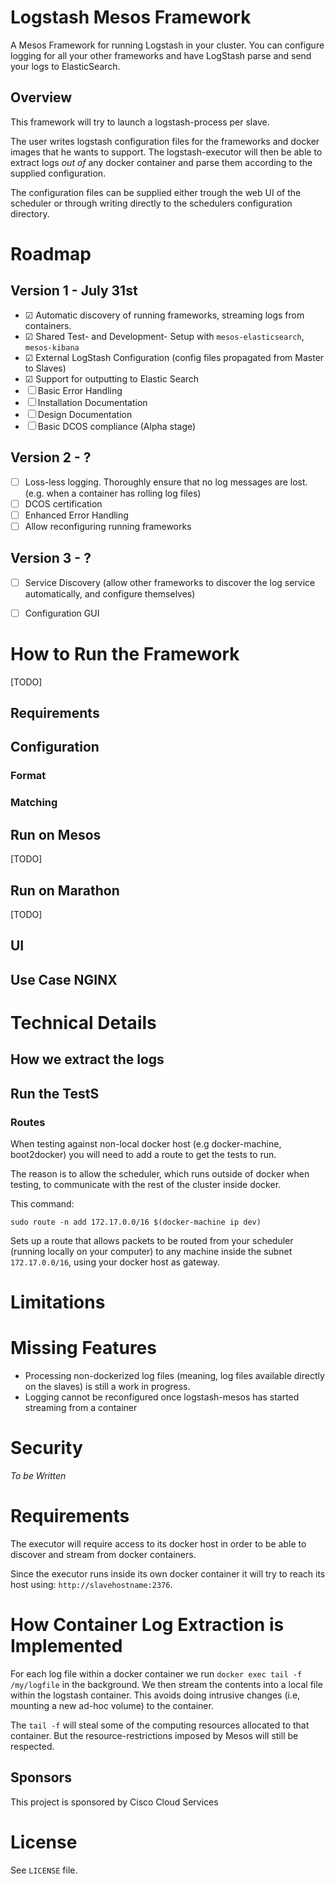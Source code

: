 # Logstash Mesos Framework

A Mesos Framework for running Logstash in your cluster. You can configure logging for all your
other frameworks and have LogStash parse and send your logs to ElasticSearch.

## Overview

This framework will try to launch a logstash-process per slave.

The user writes logstash configuration files for the frameworks and docker images that he wants to support.
The logstash-executor will then be able to extract logs *out of* any docker container and parse
them according to the supplied configuration.

The configuration files can be supplied either trough the web UI of the scheduler or through writing
directly to the schedulers configuration directory.


# Roadmap

## Version 1 - July 31st

- ☑ Automatic discovery of running frameworks, streaming logs from containers.
- ☑ Shared Test- and Development- Setup with `mesos-elasticsearch`, `mesos-kibana`
- ☑ External LogStash Configuration (config files propagated from Master to Slaves)
- ☑ Support for outputting to Elastic Search
- ☐ Basic Error Handling
- ☐ Installation Documentation
- ☐ Design Documentation
- ☐ Basic DCOS compliance (Alpha stage)

## Version 2 - ?

- ☐ Loss-less logging. Thoroughly ensure that no log messages are lost. (e.g. when a container has rolling log files)
- ☐ DCOS certification
- ☐ Enhanced Error Handling
- ☐ Allow reconfiguring running frameworks

## Version 3 - ?

- ☐ Service Discovery (allow other frameworks to discover the log service automatically, and configure themselves)

- ☐ Configuration GUI

# How to Run the Framework

[TODO] 

## Requirements

## Configuration

### Format
### Matching

## Run on Mesos

[TODO]

## Run on Marathon

[TODO]

## UI

## Use Case NGINX

# Technical Details

## How we extract the logs

## Run the TestS

### Routes
When testing against non-local docker host (e.g docker-machine, boot2docker) you will need to add a route
to get the tests to run.

The reason is to allow the scheduler, which runs outside of docker when testing, to
communicate with the rest of the cluster inside docker.

This command:
```
sudo route -n add 172.17.0.0/16 $(docker-machine ip dev)
```
Sets up a route that allows packets to be routed from your scheduler (running locally on your
computer) to any machine inside the subnet `172.17.0.0/16`, using your docker host as gateway.

# Limitations

# Missing Features
- Processing non-dockerized log files (meaning, log files available directly on the slaves) is still a work in progress.
- Logging cannot be reconfigured once logstash-mesos has started streaming from a container

# Security
*To be Written*







# Requirements

The executor will require access to its docker host in order to be able to discover and stream from docker containers.

Since the executor runs inside its own docker container it will try to reach its host using:
```http://slavehostname:2376```.

# How Container Log Extraction is Implemented

For each log file within a docker container we run
```docker exec tail -f /my/logfile```
in the background. We then stream the contents into a local file within the logstash container.
This avoids doing intrusive changes (i.e, mounting a new ad-hoc volume) to the container.

The `tail -f` will steal some of the computing resources allocated to that container. But the
resource-restrictions imposed by Mesos will still be respected.



## Sponsors
This project is sponsored by Cisco Cloud Services


# License

See `LICENSE` file.
